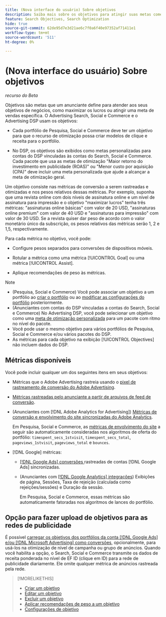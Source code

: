 ```yaml
---
title: (Nova interface do usuário) Sobre objetivos
description: Saiba mais sobre os objetivos para atingir suas metas comerciais.
feature: Search Objectives, Search Optimization
hide: true
source-git-commit: 62de95d7e3d21ae6c7f0a6f40e97352af71411e1
workflow-type: tm+mt
source-wordcount: '511'
ht-degree: 0%

---
```


# (Nova interface do usuário) Sobre objetivos

*recurso do Beta*

Objetivos são metas que um anunciante define para atender aos seus objetivos de negócios, como maximizar os lucros ou atingir uma meta de vendas específica. O Advertising Search, Social e Commerce e o Advertising DSP usam os objetivos:

* Cada portfólio de Pesquisa, Social e Commerce deve ter um objetivo para que o recurso de otimização possa criar modelos de clique e receita para o portfólio.

* No DSP, os objetivos são exibidos como metas personalizadas para contas do DSP vinculadas às contas do Search, Social e Commerce. Cada pacote que usa as metas de otimização &quot;Maior retorno do investimento em publicidade (ROAS)&quot; ou &quot;Menor custo por aquisição (CPA)&quot; deve incluir uma meta personalizada que ajude a alcançar a meta de otimização geral.

Um objetivo consiste nas métricas de conversão a serem rastreadas e otimizadas e nos pesos relativos dessas métricas. Por exemplo, suponha que uma revista online com dois níveis de assinatura online e um nível de assinatura para impressão e o objetivo &quot;maximizar lucros&quot; tenha três métricas: &quot;assinaturas online básicas&quot; com valor de 20 USD, &quot;assinaturas online premium&quot; com valor de 40 USD e &quot;assinaturas para impressão&quot; com valor de 30 USD. Se a revista quiser dar peso de acordo com o valor monetário único da subscrição, os pesos relativos das métricas serão 1, 2 e 1,5, respectivamente.

Para cada métrica no objetivo, você pode:

* Configure pesos separados para conversões de dispositivos móveis.

* Rotular a métrica como uma métrica [!UICONTROL Goal] ou uma métrica [!UICONTROL Assist].

* Aplique recomendações de peso às métricas.

>[!NOTE]
>* (Pesquisa, Social e Commerce) Você pode associar um objetivo a um portfólio ao [criar o portfólio](/help/search-social-commerce/new-ui/manage/portfolios/portfolio-create.md) ou ao [modificar as configurações do portfólio](/help/search-social-commerce/new-ui/manage/portfolios/portfolio-edit.md) posteriormente.
>* (Anunciantes com contas do DSP vinculadas a contas do Search, Social e Commerce) No Advertising DSP, você pode selecionar um objetivo como uma [meta de otimização personalizada](/help/dsp/campaign-management/packages/package-settings.md) para um pacote com ritmo no nível do pacote.
>* Você pode usar o mesmo objetivo para vários portfólios de Pesquisa, Social e Commerce e/ou vários pacotes do DSP.
>* As métricas para cada objetivo na exibição [!UICONTROL Objectives] não incluem dados do DSP.

## Métricas disponíveis

Você pode incluir qualquer um dos seguintes itens em seus objetivos:

* Métricas que o Adobe Advertising rastreia usando o [pixel de rastreamento de conversão do Adobe Advertising](/help/search-social-commerce/tracking/conversion-tracking-advertising.md).

* [Métricas rastreadas pelo anunciante a partir de arquivos de feed de conversão](/help/search-social-commerce/tracking/conversion-tracking-about.md).<!-- Search only, or might DSP-only clients also have these? -->

* (Anunciantes com [!DNL Adobe Analytics for Advertising]) [Métricas de conversão e envolvimento do site sincronizadas do Adobe Analytics](/help/integrations/analytics/overview.md).

  Em Pesquisa, Social e Commerce, as [métricas de envolvimento do site](/help/integrations/analytics/analytics-data-in-advertising.md) a seguir são automaticamente consideradas nos algoritmos de oferta do portfólio: `timespent_secs_1stvisit`, `timespent_secs_total`, `pageviews_1stvisit`, `pageviews_total` e `bounces`.

* [!DNL Google] métricas:<!-- Search only, or might DSP-only clients also have these? -->

   * [[!DNL Google Ads] conversões ](/help/search-social-commerce/campaign-management/introduction/google-conversion-data.md) rastreadas de contas [!DNL Google Ads] sincronizadas.

   * (Anunciantes com [[!DNL Google Analytics] integrações](/help/search-social-commerce/admin/data-sources/data-source-about.md)) Exibições de página, Sessões, Taxa de rejeição (calculada como rejeições/sessões) e Duração da sessão.

     Em Pesquisa, Social e Commerce, essas métricas são automaticamente fatoradas nos algoritmos de lances do portfólio.

## Opção para fazer upload de objetivos para as redes de publicidade

É possível [carregar os objetivos dos portfólios da conta [!DNL Google Ads] e/ou [!DNL Microsoft Advertising] como conversões](/help/search-social-commerce/tools/objective-upload-to-networks.md), opcionalmente, para usá-los na otimização de nível de campanha ou grupo de anúncios. Quando você habilita a opção, o Search, Social e Commerce transmite os dados de receita ponderada no nível de EF ID (clique em ID) para a rede de publicidade diariamente. Ele omite qualquer métrica de anúncios rastreada pela rede.

>[!MORELIKETHIS]
>
>* [Criar um objetivo](objective-create.md)
>* [Editar um objetivo](objective-edit.md)
>* [Excluir um objetivo](objective-delete.md)
>* [Aplicar recomendações de peso a um objetivo](objective-apply-weight-recommendations.md)
>* [Configurações de objetivo](objective-settings.md)
